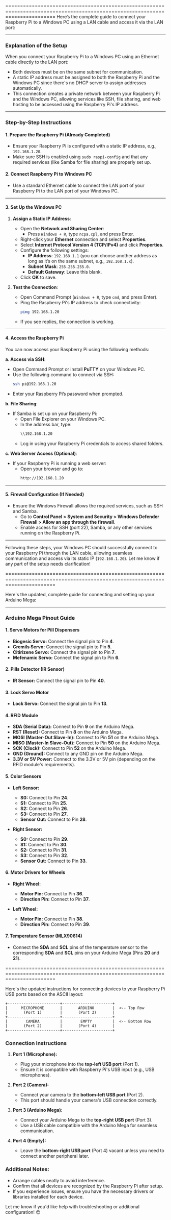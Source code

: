 
=============================================================================================================================
Here’s the complete guide to connect your Raspberry Pi to a Windows PC using a LAN cable and access it via the LAN port:

---

### **Explanation of the Setup**

When you connect your Raspberry Pi to a Windows PC using an Ethernet cable directly to the LAN port:
- Both devices must be on the same subnet for communication.
- A static IP address must be assigned to both the Raspberry Pi and the Windows PC since there's no DHCP server to assign addresses automatically.
- This connection creates a private network between your Raspberry Pi and the Windows PC, allowing services like SSH, file sharing, and web hosting to be accessed using the Raspberry Pi's IP address.

---

### **Step-by-Step Instructions**

#### **1. Prepare the Raspberry Pi (Already Completed)**
- Ensure your Raspberry Pi is configured with a static IP address, e.g., `192.168.1.20`.
- Make sure SSH is enabled using `sudo raspi-config` and that any required services (like Samba for file sharing) are properly set up.

#### **2. Connect Raspberry Pi to Windows PC**
- Use a standard Ethernet cable to connect the LAN port of your Raspberry Pi to the LAN port of your Windows PC.

---

#### **3. Set Up the Windows PC**
1. **Assign a Static IP Address**:
   - Open the **Network and Sharing Center**:
     - Press `Windows + R`, type `ncpa.cpl`, and press Enter.
   - Right-click your **Ethernet** connection and select **Properties**.
   - Select **Internet Protocol Version 4 (TCP/IPv4)** and click **Properties**.
   - Configure the following settings:
     - **IP Address**: `192.168.1.1` (you can choose another address as long as it’s on the same subnet, e.g., `192.168.1.x`).
     - **Subnet Mask**: `255.255.255.0`.
     - **Default Gateway**: Leave this blank.
   - Click **OK** to save.

2. **Test the Connection**:
   - Open Command Prompt (`Windows + R`, type `cmd`, and press Enter).
   - Ping the Raspberry Pi's IP address to check connectivity:
     ```bash
     ping 192.168.1.20
     ```
   - If you see replies, the connection is working.

---

#### **4. Access the Raspberry Pi**
You can now access your Raspberry Pi using the following methods:

**a. Access via SSH**:
- Open Command Prompt or install **PuTTY** on your Windows PC.
- Use the following command to connect via SSH:
  ```bash
  ssh pi@192.168.1.20
  ```
- Enter your Raspberry Pi’s password when prompted.

**b. File Sharing**:
- If Samba is set up on your Raspberry Pi:
  - Open File Explorer on your Windows PC.
  - In the address bar, type:
    ```bash
    \\192.168.1.20
    ```
  - Log in using your Raspberry Pi credentials to access shared folders.

**c. Web Server Access (Optional)**:
- If your Raspberry Pi is running a web server:
  - Open your browser and go to:
    ```bash
    http://192.168.1.20
    ```

---

#### **5. Firewall Configuration (If Needed)**
- Ensure the Windows Firewall allows the required services, such as SSH and Samba.
   - Go to **Control Panel > System and Security > Windows Defender Firewall > Allow an app through the firewall**.
   - Enable access for SSH (port 22), Samba, or any other services running on the Raspberry Pi.

---

Following these steps, your Windows PC should successfully connect to your Raspberry Pi through the LAN cable, allowing seamless communication and access via its static IP (`192.168.1.20`). Let me know if any part of the setup needs clarification!


=============================================================================================================================

Here's the updated, complete guide for connecting and setting up your Arduino Mega:

---

### **Arduino Mega Pinout Guide**

#### **1. Servo Motors for Pill Dispensers**
- **Biogesic Servo:** Connect the signal pin to Pin **4**.
- **Cremils Servo:** Connect the signal pin to Pin **5**.
- **Citirizene Servo:** Connect the signal pin to Pin **7**.
- **Mefenamic Servo:** Connect the signal pin to Pin **6**.

#### **2. Pills Detector (IR Sensor)**
- **IR Sensor:** Connect the signal pin to Pin **40**.

#### **3. Lock Servo Motor**
- **Lock Servo:** Connect the signal pin to Pin **13**.

#### **4. RFID Module**
- **SDA (Serial Data):** Connect to Pin **9** on the Arduino Mega.
- **RST (Reset):** Connect to Pin **8** on the Arduino Mega.
- **MOSI (Master-Out Slave-In):** Connect to Pin **51** on the Arduino Mega.
- **MISO (Master-In Slave-Out):** Connect to Pin **50** on the Arduino Mega.
- **SCK (Clock):** Connect to Pin **52** on the Arduino Mega.
- **GND (Ground):** Connect to any GND pin on the Arduino Mega.
- **3.3V or 5V Power:** Connect to the 3.3V or 5V pin (depending on the RFID module's requirements).

#### **5. Color Sensors**
- **Left Sensor:**
  - **S0:** Connect to Pin **24**.
  - **S1:** Connect to Pin **25**.
  - **S2:** Connect to Pin **26**.
  - **S3:** Connect to Pin **27**.
  - **Sensor Out:** Connect to Pin **28**.

- **Right Sensor:**
  - **S0:** Connect to Pin **29**.
  - **S1:** Connect to Pin **30**.
  - **S2:** Connect to Pin **31**.
  - **S3:** Connect to Pin **32**.
  - **Sensor Out:** Connect to Pin **33**.

#### **6. Motor Drivers for Wheels**
- **Right Wheel:**
  - **Motor Pin:** Connect to Pin **36**.
  - **Direction Pin:** Connect to Pin **37**.

- **Left Wheel:**
  - **Motor Pin:** Connect to Pin **38**.
  - **Direction Pin:** Connect to Pin **39**.

#### **7. Temperature Sensor (MLX90614)**
- Connect the **SDA** and **SCL** pins of the temperature sensor to the corresponding **SDA** and **SCL** pins on your Arduino Mega (Pins **20** and **21**).

=============================================================================================================================

Here's the updated instructions for connecting devices to your Raspberry Pi USB ports based on the ASCII layout:

```
+-----------------------+----------------------+
|      MICROPHONE       |       ARDUINO        |  <-- Top Row
|       (Port 1)        |       (Port 3)       |
+-----------------------+----------------------+
|        CAMERA         |        EMPTY         |  <-- Bottom Row
|       (Port 2)        |       (Port 4)       |
+-----------------------+----------------------+
```

### **Connection Instructions**
1. **Port 1 (Microphone):**
   - Plug your microphone into the **top-left USB port** (Port 1).
   - Ensure it is compatible with Raspberry Pi's USB input (e.g., USB microphones).

2. **Port 2 (Camera):**
   - Connect your camera to the **bottom-left USB port** (Port 2).
   - This port should handle your camera's USB connection correctly.

3. **Port 3 (Arduino Mega):**
   - Connect your Arduino Mega to the **top-right USB port** (Port 3).
   - Use a USB cable compatible with the Arduino Mega for seamless communication.

4. **Port 4 (Empty):**
   - Leave the **bottom-right USB port** (Port 4) vacant unless you need to connect another peripheral later.

### Additional Notes:
- Arrange cables neatly to avoid interference.
- Confirm that all devices are recognized by the Raspberry Pi after setup.
- If you experience issues, ensure you have the necessary drivers or libraries installed for each device.

Let me know if you'd like help with troubleshooting or additional configuration! 😊
